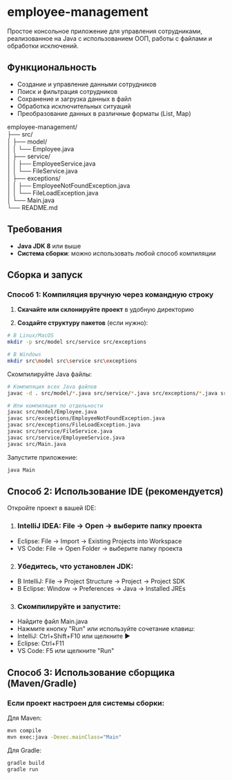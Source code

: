 # employee-management

Простое консольное приложение для управления сотрудниками, реализованное на Java с использованием ООП, работы с файлами и обработки исключений.

## Функциональность

-  Создание и управление данными сотрудников
-  Поиск и фильтрация сотрудников
-  Сохранение и загрузка данных в файл
-  Обработка исключительных ситуаций
-  Преобразование данных в различные форматы (List, Map)

employee-management/<br>
├── src/<br>
│ ├── model/<br>
│ │ └── Employee.java<br>
│ ├── service/<br>
│ │ ├── EmployeeService.java<br>
│ │ └── FileService.java<br>
│ ├── exceptions/<br>
│ │ ├── EmployeeNotFoundException.java<br>
│ │ └── FileLoadException.java<br>
│ └── Main.java<br>
└── README.md <br>



## Требования

- **Java JDK 8** или выше
- **Система сборки**: можно использовать любой способ компиляции

## Сборка и запуск

### Способ 1: Компиляция вручную через командную строку

1. **Скачайте или склонируйте проект** в удобную директорию

2. **Создайте структуру пакетов** (если нужно):
```bash
# В Linux/MacOS
mkdir -p src/model src/service src/exceptions

# В Windows
mkdir src\model src\service src\exceptions
```


Скомпилируйте Java файлы:

```bash
# Компиляция всех Java файлов
javac -d . src/model/*.java src/service/*.java src/exceptions/*.java src/Main.java

# Или компиляция по отдельности
javac src/model/Employee.java
javac src/exceptions/EmployeeNotFoundException.java
javac src/exceptions/FileLoadException.java
javac src/service/FileService.java
javac src/service/EmployeeService.java
javac src/Main.java
```

Запустите приложение:

```bash
java Main
```

## Способ 2: Использование IDE (рекомендуется)
Откройте проект в вашей IDE:

1. ### IntelliJ IDEA: File → Open → выберите папку проекта 
* Eclipse: File → Import → Existing Projects into Workspace 
* VS Code: File → Open Folder → выберите папку проекта

2. ### Убедитесь, что установлен JDK:
* В IntelliJ: File → Project Structure → Project → Project SDK
* В Eclipse: Window → Preferences → Java → Installed JREs

3. ### Скомпилируйте и запустите:
* Найдите файл Main.java
* Нажмите кнопку "Run" или используйте сочетание клавиш:
* IntelliJ: Ctrl+Shift+F10 или щелкните ▶️
* Eclipse: Ctrl+F11
* VS Code: F5 или щелкните "Run"

## Способ 3: Использование сборщика (Maven/Gradle)
### Если проект настроен для системы сборки:

Для Maven:

```bash
mvn compile
mvn exec:java -Dexec.mainClass="Main"
```
Для Gradle:

```bash
gradle build
gradle run
```
